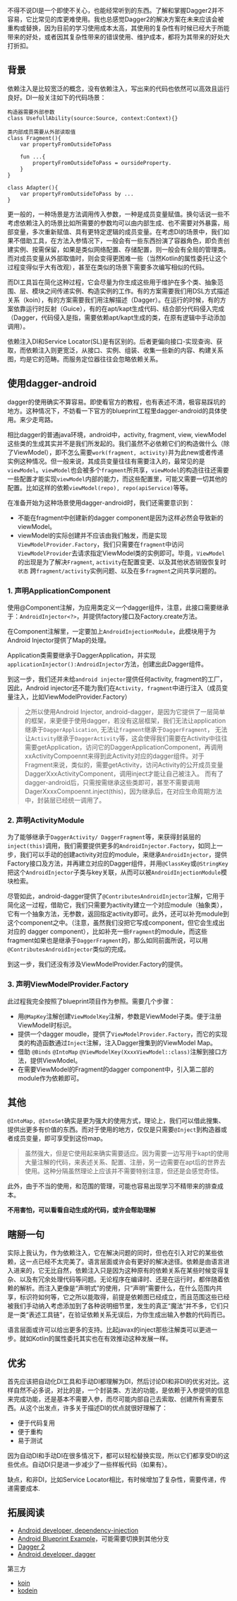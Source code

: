 不得不说DI是一个即使不关心，也能经常听到的东西。了解和掌握Dagger2并不容易，它比常见的库更难使用。我也总感觉Dagger2的解决方案在未来应该会被重构或替换，因为目前的学习使用成本太高，其使用的复杂性有时候已经大于所能带来的好处，或者因其复杂性带来的错误使用、维护成本，都将为其带来的好处大打折扣。

## 背景

依赖注入是比较宽泛的概念，没有依赖注入，写出来的代码也依然可以高效且运行良好。DI一般关注如下的代码场景：
```
构造器需要外部参数
class UsefullAbility(source:Source, context:Context){}

类内部成员需要从外部读取值
class Fragment(){
    var propertyFromOutsideToPass

    fun ...{
        propertyFromOutsideToPass = oursideProperty.
    }
}

class Adapter(){
    var propertyFromOutsideToPass by ...
}
```
更一般的，一种场景是方法调用传入参数，一种是成员变量赋值。换句话说一些不考虑依赖注入的场景比如所需要的参数均可以由内部生成、也不需要对外暴露，局部变量，多次重新赋值、具有更特定逻辑的成员变量。在考虑DI的场景中，我们如果不借助工具，在方法入参情况下，一般会有一些东西扮演了容器角色，即负责创建实例、按需保留，如果是类似网络配置、存储配置，则一般会有全局的管理类。而对成员变量从外部取值时，则会变得更困难一些（当然Kotlin的属性委托让这个过程变得似乎大有改观），甚至在类似的场景下需要多次编写相似的代码。

而DI工具旨在简化这种过程，它会尽量为你生成这些用于维护在多个类、抽象范围、层、模块之间传递实例、构造实例的工作。有的方案需要我们用DSL方式描述关系（koin），有的方案需要我们用注解描述（Dagger）。在运行的时候，有的方案依靠运行时反射（Guice），有的在apt/kapt生成代码、结合部分代码侵入完成（Dagger，代码侵入是指，需要依赖apt/kapt生成的类，在原有逻辑中手动添加调用）。

依赖注入DI和Service Locator(SL)是有区别的。后者更偏向接口-实现查询、获取，而依赖注入则更宽泛，从接口、实例、组装、收集一些新的内容、构建关系图，均是它的范畴。而服务定位器往往会忽略依赖关系。

## 使用dagger-android

dagger的使用确实不算容易。即使看官方的教程，也有表述不清，极容易踩坑的地方。这种情况下，不妨看一下官方的blueprint工程里dagger-android的具体使用。来少走弯路。

相比dagger的普通java环境，android中，activity, fragment, view, viewModel这些类的生成其实并不是我们所发起的。我们虽然不必依赖它们的构造做什么（除了ViewModel），即不怎么需要`work(fragment, activity)`并为此new或者传递实例这种情况。但一般来说，其成员变量往往有需要注入的，最常见的是`viewModel`。`viewModel`也会被多个`fragment`所共享，`viewModel`的构造往往还需要一些配置才能实现`viewModel`内部的能力，而这些配置里，可能又需要一切其他的配置。比如这样的依赖`viewModel(repo), repo(apiService)`等等。

在准备开始为这种场景使用dagger-android时，我们还需要意识到：
- 不能在fragment中创建新的dagger component是因为这样必然会导致新的viewModel。
- viewModel的实际创建并不应该由我们触发，而是实现`ViewModelProvider.Factory`，我们只需要在`fragment`中访问`ViewModelProvider`去请求指定ViewModel类的实例即可。毕竟，`ViewModel`的出现是为了解决`Fragment`, `activity`在配置变更、以及其他状态销毁恢复时 `状态` 跨`fragment/activity`实例问题、以及在多`fragment`之间共享问题的。

### 1. 声明ApplicationComponent

使用@Component注解，为应用类定义一个dagger组件，注意，此接口需要继承于：`AndroidInjector<?>`，并提供factory接口及Factory.create方法。

在Component注解里，一定要加上`AndroidInjectionModule`，此模块用于为Android Injector提供了Map的处理。

Application类需要继承于DaggerApplication，并实现`applicationInjector():AndroidInjector`方法，创建出此Dagger组件。

到这一步，我们还并未给`android injector`提供任何activity, fragment的工厂，因此，Android injector还不能为我们在`Activity, fragment`中进行注入（成员变量注入，比如ViewModelProvider.Factory）

> 之所以使用Android Injector, android-dagger，是因为它提供了一层简单的框架，来更便于使用dagger，若没有这层框架，我们无法让application继承于`DaggerApplication`, 无法让`fragment`继承于`DaggerFragment`， 无法让`Activity`继承于`DaggerActivity`等，这会使得我们需要在Activity中往往需要getApplication，访问它的DaggerApplicationComponent，再调用xxActivityCompoennt来得到此Activity对应的dagger组件。对于Fragment来说，类似的，需要getActivity，访问Activity的公开成员变量DaggerXxxActivityComponent，调用inject才能让自己被注入。 而有了dagger-android后，只需按需继承这些类即可，甚至不需要调用DagerXxxxCompoennt.inject(this)，因为继承后，在对应生命周期方法中，封装层已经统一调用了。



### 2. 声明ActivityModule
   
为了能够继承于`DaggerActivity/ DaggerFragment`等，来获得封装层的`inject(this)`调用，我们需要提供更多的`AndroidInjector.Factory`，如同上一步，我们可以手动的创建activity对应的module，来继承`AndroidInjector`，提供Factory接口及方法，并再建立对应的Dagger组件，并用`@ClassKey`或`@StringKey`把这个`AndroidInjector`子类与key关联，从而可以被`AndroidInjectionModule`模块检索。

尽管如此，android-dagger提供了`@ContributesAndroidInjector`注解，它用于简化这一过程，借助它，我们只需要为activity建立一个对应module（抽象类），它有一个抽象方法，无参数，返回指定activity即可。此外，还可以补充module到这个component之中。（注意，虽然我们没把它写成component，但它会生成出对应的 dagger component），比如补充一些`Fragment`的module，而这些fragment如果也是继承于`DaggerFragment`的，那么如同前面所说，可以用`@ContributesAndroidInjector`类似的完成。

到这一步，我们还没有涉及ViewModelProvider.Factory的提供。

### 3. 声明ViewModelProvider.Factory

此过程我完全按照了blueprint项目作为参照。需要几个步骤：
- 用`@MapKey`注解创建`ViewModelKey`注解，参数是ViewModel子类。便于注册ViewModel时标识。
- 提供一个dagger moudle，提供了`ViewModelProvider.Factory`，而它的实现类的构造函数通过`Inject`注解，注入Dagger搜集到的ViewModel Map。
- 借助 `@Binds` `@IntoMap` `@ViewModelKey(XxxxViewModel::class)`注解到接口方法，提供ViewModel。
- 在需要ViewModel的Fragment的dagger component中，引入第二部的module作为依赖即可。

## 其他

`@IntoMap, @IntoSet`确实是更为强大的使用方式，理论上，我们可以借此搜集、提供出更多有价值的东西。而对于使用的地方，仅仅是只需要`@Inject`到构造器或者成员变量，即可享受到这份map。

> 虽然强大，但是它使用起来确实需要适应。因为需要一边写用于kapt的使用大量注解的代码，来表述关系、配置、注册，另一边需要在apt后的世界去使用。这种分隔虽然理论上应该并不需要特别注意，但还是会感觉奇怪。

此外，由于不当的使用，和范围的管理，可能也容易出现学习不精带来的排查成本。

**不用害怕，可以看看自动生成的代码，或许会帮助理解**

## 瞎掰一句

实际上我认为，作为依赖注入，它在解决问题的同时，但也在引入对它的某些依赖，这一点已经不太完美了。语言层面或许会有更好的解决途径。依赖是由语言进入进来的，它无比自然，依赖注入只是因为这种原有的依赖关系在某些时候变得复杂、以及有冗余处理代码等问题。无论程序在编译时、还是在运行时，都伴随着依赖的解析。而注入更像是“声明式”的使用，只“声明”需要什么，在什么范围内共享，标识符如何等，它之所以能取得，前提是依赖图已经成立，而且范围这些已经被我们手动纳入考虑添加到了各种说明细节里，发生的真正“魔法”并不多，它们只是一类“表述工具链”，在验证依赖关系无误后，为你生成出输入参数的代码而已。

语言层面或许可以给出更多的支持。比起javax的inject那些注解类可以更进一步。就如Kotlin的属性委托其实也在有效推动这种发展一样。

## 优劣

首先应该把自动化DI工具和手动DI都理解为DI，然后讨论DI和非DI的优劣对比。这样自然不必多说，对比的是，一个封装类、方法的功能，是依赖于入参提供的信息来完成功能，还是基本不需要入参，而尽可能内部自己去索取、创建所有需要东西。从这个出发点，许多关于描述DI的优点就很好理解了：
- 便于代码复用
- 便于重构
- 易于测试
  
因为自动DI和手动DI在很多情况下，都可以轻松替换实现，所以它们都享受DI的这些优点。自动DI只是进一步减少了一些样板代码（如果有）。

缺点，和非DI，比如Service Locator相比，有时候增加了复杂性，需要传递，传递需要成本.

## 拓展阅读

- [Android developer, dependency-injection](https://developer.android.com/training/dependency-injection)
- [Android Blueprint Example](https://github.com/android/architecture-samples)，可能需要切换到其他分支
- [Dagger 2](https://dagger.dev/dev-guide/android.html)
- [Android developer, dagger](https://developer.android.com/training/dependency-injection/dagger-android)

第三方
- [koin](https://insert-koin.io/docs/quickstart/android/)
- [kodein](https://github.com/Kodein-Framework/Kodein-DI)